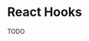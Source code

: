 # React Hooks

<!--
https://app.pluralsight.com/library/courses/using-react-hooks/table-of-contents
https://linkedin.com/learning/react-hooks/understanding-modern-react
-->

TODO
